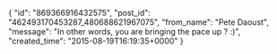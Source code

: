  {
   "id": "869366916432575",
   "post_id": "462493170453287_480688621967075",
   "from_name": "Pete Daoust",
   "message": "In other words, you are bringing the pace up ? :)",
   "created_time": "2015-08-19T16:19:35+0000"
 }
